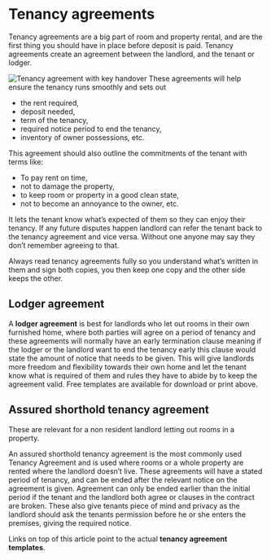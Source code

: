 Tenancy agreements
==================
Tenancy agreements are a big part of room and property rental, and are the first
thing you should have in place before deposit is paid. Tenancy agreements create
an agreement between the landlord, and the tenant or lodger.


![Tenancy agreement with key handover](/media/images/tenancy-agreement.jpg)
These agreements will help ensure the tenancy runs smoothly and sets out


* the rent required,
* deposit needed,
* term of the tenancy,
* required notice period to end the tenancy,
* inventory of owner possessions, etc.


This agreement should also outline the commitments of the tenant with terms
like:


* To pay rent on time,
* not to damage the property,
* to keep room or property in a good clean state,
* not to become an annoyance to the owner, etc.


It lets the tenant know what’s expected of them so they can enjoy their tenancy.
If any future disputes happen landlord can refer the tenant back to the tenancy
agreement and vice versa. Without one anyone may say they don’t remember
agreeing to that.


Always read tenancy agreements fully so you understand what’s written in them
and sign both copies, you then keep one copy and the other side keeps the other.


Lodger agreement
----------------


A **lodger agreement** is best for landlords who let out rooms in their own
furnished home, where both parties will agree on a period of tenancy and these
agreements will normally have an early termination clause meaning if the lodger
or the landlord want to end the tenancy early this clause would state the amount
of notice that needs to be given. This will give landlords more freedom and
flexibility towards their own home and let the tenant know what is required of
them and rules they have to abide by to keep the agreement valid. Free templates
are available for download or print above.


Assured shorthold tenancy agreement
-----------------------------------


These are relevant for a non resident landlord letting out rooms in a property.


An assured shorthold tenancy agreement is the most commonly used Tenancy
Agreement and is used where rooms or a whole property are rented where the
landlord doesn’t live. These agreements will have a stated period of tenancy,
and can be ended after the relevant notice on the agreement is given. Agreement
can only be ended earlier than the initial period if the tenant and the landlord
both agree or clauses in the contract are broken. These also give tenants piece
of mind and privacy as the landlord should ask the tenants permission before he
or she enters the premises, giving the required notice.


Links on top of this article point to the actual **tenancy agreement
templates**.


